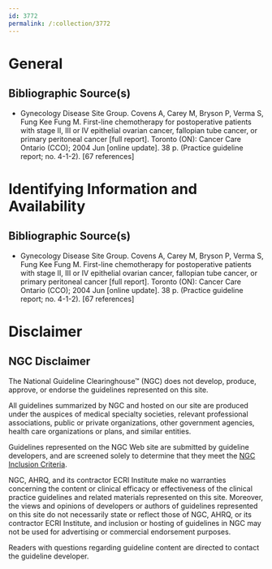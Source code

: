 ```yaml
---
id: 3772
permalink: /:collection/3772
---
```


# General

## Bibliographic Source(s)

- Gynecology Disease Site Group. Covens A, Carey M, Bryson P, Verma S, Fung Kee Fung M. First-line chemotherapy for postoperative patients with stage II, III or IV epithelial ovarian cancer, fallopian tube cancer, or primary peritoneal cancer [full report]. Toronto (ON): Cancer Care Ontario (CCO); 2004 Jun [online update]. 38 p. (Practice guideline report; no. 4-1-2). [67 references]

# Identifying Information and Availability

## Bibliographic Source(s)

- Gynecology Disease Site Group. Covens A, Carey M, Bryson P, Verma S, Fung Kee Fung M. First-line chemotherapy for postoperative patients with stage II, III or IV epithelial ovarian cancer, fallopian tube cancer, or primary peritoneal cancer [full report]. Toronto (ON): Cancer Care Ontario (CCO); 2004 Jun [online update]. 38 p. (Practice guideline report; no. 4-1-2). [67 references]

# Disclaimer

## NGC Disclaimer

The National Guideline Clearinghouse™ (NGC) does not develop, produce, approve, or endorse the guidelines represented on this site.

All guidelines summarized by NGC and hosted on our site are produced under the auspices of medical specialty societies, relevant professional associations, public or private organizations, other government agencies, health care organizations or plans, and similar entities.

Guidelines represented on the NGC Web site are submitted by guideline developers, and are screened solely to determine that they meet the [NGC Inclusion Criteria](/help-and-about/summaries/inclusion-criteria).

NGC, AHRQ, and its contractor ECRI Institute make no warranties concerning the content or clinical efficacy or effectiveness of the clinical practice guidelines and related materials represented on this site. Moreover, the views and opinions of developers or authors of guidelines represented on this site do not necessarily state or reflect those of NGC, AHRQ, or its contractor ECRI Institute, and inclusion or hosting of guidelines in NGC may not be used for advertising or commercial endorsement purposes.

Readers with questions regarding guideline content are directed to contact the guideline developer.

